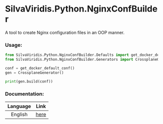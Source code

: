 # SilvaViridis.Python.NginxConfBuilder

A tool to create Nginx configuration files in an OOP manner.

### Usage:

```python
from SilvaViridis.Python.NginxConfBuilder.Defaults import get_docker_default_conf
from SilvaViridis.Python.NginxConfBuilder.Generators import CrossplaneGenerator

conf = get_docker_default_conf()
gen = CrossplaneGenerator()

print(gen.build(conf))
```

### Documentation:

| Language | Link |
|:---:|:---:|
| English | [here](docs/en/index.md) |
